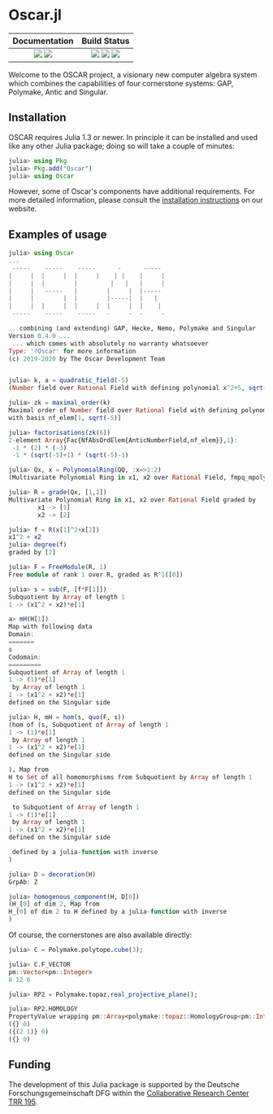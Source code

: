 # Oscar.jl

| **Documentation**                                                 | **Build Status**                                                                                |
|:-----------------------------------------------------------------:|:-----------------------------------------------------------------------------------------------:|
| [![][docs-stable-img]][docs-stable-url] [![][docs-dev-img]][docs-dev-url] | [![][ga-img]][ga-url] [![][codecov-img]][codecov-url] [![][coveralls-img]][coveralls-url] |


Welcome to the OSCAR project, a visionary new computer algebra system
which combines the capabilities of four cornerstone systems: GAP,
Polymake, Antic and Singular.

## Installation

OSCAR requires Julia 1.3 or newer. In principle it can be installed and used
like any other Julia package; doing so will take a couple of minutes:

```julia
julia> using Pkg
julia> Pkg.add("Oscar")
julia> using Oscar
```

However, some of Oscar's components have additional requirements.
For more detailed information, please consult the [installation
instructions](https://oscar.computeralgebra.de/install/) on our website.

## Examples of usage

```julia
julia> using Oscar
...
 -----    -----    -----      -      -----   
|     |  |     |  |     |    | |    |     |  
|     |  |        |         |   |   |     |  
|     |   -----   |        |     |  |-----   
|     |        |  |        |-----|  |   |    
|     |  |     |  |     |  |     |  |    |   
 -----    -----    -----   -     -  -     -  

...combining (and extending) GAP, Hecke, Nemo, Polymake and Singular
Version 0.4.0 ... 
 ... which comes with absolutely no warranty whatsoever
Type: '?Oscar' for more information
(c) 2019-2020 by The Oscar Development Team


julia> k, a = quadratic_field(-5)
(Number field over Rational Field with defining polynomial x^2+5, sqrt(-5))

julia> zk = maximal_order(k)
Maximal order of Number field over Rational Field with defining polynomial x^2+5
with basis nf_elem[1, sqrt(-5)]

julia> factorisations(zk(6))
2-element Array{Fac{NfAbsOrdElem{AnticNumberField,nf_elem}},1}:
 -1 * (2) * (-3)
 -1 * (sqrt(-5)+1) * (sqrt(-5)-1)

julia> Qx, x = PolynomialRing(QQ, :x=>1:2)
(Multivariate Polynomial Ring in x1, x2 over Rational Field, fmpq_mpoly[x1, x2])

julia> R = grade(Qx, [1,2])
Multivariate Polynomial Ring in x1, x2 over Rational Field graded by 
        x1 -> [1]
        x2 -> [2]

julia> f = R(x[1]^2+x[2])
x1^2 + x2
julia> degree(f)
graded by [2]

julia> F = FreeModule(R, 1)
Free module of rank 1 over R, graded as R^1([0])

julia> s = sub(F, [f*F[1]])
Subquotient by Array of length 1
1 -> (x1^2 + x2)*e[1]

a> mH(H[1])
Map with following data
Domain:
=======
s
Codomain:
=========
Subquotient of Array of length 1
1 -> (1)*e[1]
 by Array of length 1
1 -> (x1^2 + x2)*e[1]
defined on the Singular side

julia> H, mH = hom(s, quo(F, s))
(hom of (s, Subquotient of Array of length 1
1 -> (1)*e[1]
 by Array of length 1
1 -> (x1^2 + x2)*e[1]
defined on the Singular side

), Map from
H to Set of all homomorphisms from Subquotient by Array of length 1
1 -> (x1^2 + x2)*e[1]
defined on the Singular side

 to Subquotient of Array of length 1
1 -> (1)*e[1]
 by Array of length 1
1 -> (x1^2 + x2)*e[1]
defined on the Singular side

 defined by a julia-function with inverse
)

julia> D = decoration(H)
GrpAb: Z

julia> homogenous_component(H, D[0])
(H_[0] of dim 2, Map from
H_[0] of dim 2 to H defined by a julia-function with inverse
)
```

Of course, the cornerstones are also available directly:

```julia
julia> C = Polymake.polytope.cube(3);

julia> C.F_VECTOR
pm::Vector<pm::Integer>
8 12 6

julia> RP2 = Polymake.topaz.real_projective_plane();

julia> RP2.HOMOLOGY
PropertyValue wrapping pm::Array<polymake::topaz::HomologyGroup<pm::Integer>>
({} 0)
({(2 1)} 0)
({} 0)

```

## Funding

The development of this Julia package is supported by the Deutsche
Forschungsgemeinschaft DFG within the
[Collaborative Research Center TRR 195](https://www.computeralgebra.de/sfb/).

[docs-dev-img]: https://img.shields.io/badge/docs-dev-blue.svg
[docs-dev-url]: https://oscar-system.github.io/Oscar.jl/dev/

[docs-stable-img]: https://img.shields.io/badge/docs-stable-blue.svg
[docs-stable-url]: https://oscar-system.github.io/Oscar.jl/stable/

[ga-img]: https://github.com/oscar-system/Oscar.jl/workflows/Run%20tests/badge.svg
[ga-url]: https://github.com/oscar-system/Oscar.jl/actions?query=workflow%3A%22Run+tests%22

[codecov-img]: https://codecov.io/gh/oscar-system/Oscar.jl/branch/master/graph/badge.svg?branch=master
[codecov-url]: https://codecov.io/gh/oscar-system/Oscar.jl

[coveralls-img]: https://coveralls.io/repos/github/oscar-system/Oscar.jl/badge.svg?branch=master
[coveralls-url]: https://coveralls.io/github/oscar-system/Oscar.jl?branch=master
